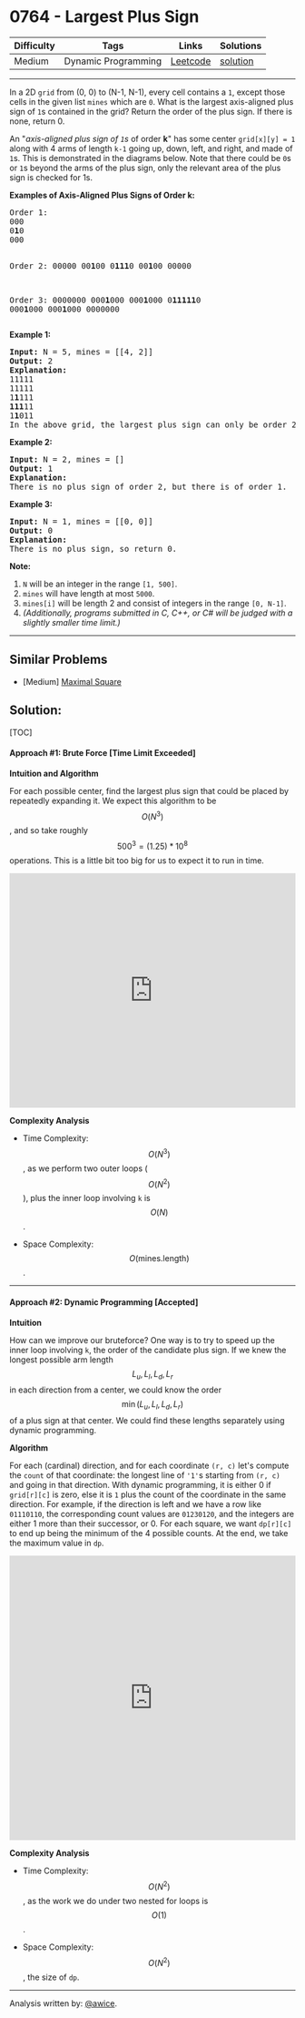 # 0764 - Largest Plus Sign

Difficulty  | Tags | Links | Solutions
----------- | ---- | ----- | -----
Medium | Dynamic Programming | [Leetcode](https://leetcode.com/problems/largest-plus-sign) | [solution](https://leetcode.com/problems/largest-plus-sign/solution/)


-----------

<p>
In a 2D <code>grid</code> from (0, 0) to (N-1, N-1), every cell contains a <code>1</code>, except those cells in the given list <code>mines</code> which are <code>0</code>.  What is the largest axis-aligned plus sign of <code>1</code>s contained in the grid?  Return the order of the plus sign.  If there is none, return 0.
</p><p>
An "<i>axis-aligned plus sign of <code>1</code>s</i> of order <b>k</b>" has some center <code>grid[x][y] = 1</code> along with 4 arms of length <code>k-1</code> going up, down, left, and right, and made of <code>1</code>s.  This is demonstrated in the diagrams below.  Note that there could be <code>0</code>s or <code>1</code>s beyond the arms of the plus sign, only the relevant area of the plus sign is checked for 1s.
</p><p>

<p><b>Examples of Axis-Aligned Plus Signs of Order k:</b><br /><pre>
Order 1:
000
0<b>1</b>0
000

Order 2:
00000
00<b>1</b>00
0<b>111</b>0
00<b>1</b>00
00000

Order 3:
0000000
000<b>1</b>000
000<b>1</b>000
0<b>11111</b>0
000<b>1</b>000
000<b>1</b>000
0000000
</pre></p>

<p><b>Example 1:</b><br /><pre>
<b>Input:</b> N = 5, mines = [[4, 2]]
<b>Output:</b> 2
<b>Explanation:</b>
11111
11111
1<b>1</b>111
<b>111</b>11
1<b>1</b>011
In the above grid, the largest plus sign can only be order 2.  One of them is marked in bold.
</pre></p>

<p><b>Example 2:</b><br /><pre>
<b>Input:</b> N = 2, mines = []
<b>Output:</b> 1
<b>Explanation:</b>
There is no plus sign of order 2, but there is of order 1.
</pre></p>

<p><b>Example 3:</b><br /><pre>
<b>Input:</b> N = 1, mines = [[0, 0]]
<b>Output:</b> 0
<b>Explanation:</b>
There is no plus sign, so return 0.
</pre></p>

<p><b>Note:</b><br><ol>
<li><code>N</code> will be an integer in the range <code>[1, 500]</code>.</li>
<li><code>mines</code> will have length at most <code>5000</code>.</li>
<li><code>mines[i]</code> will be length 2 and consist of integers in the range <code>[0, N-1]</code>.</li>
<li><i>(Additionally, programs submitted in C, C++, or C# will be judged with a slightly smaller time limit.)</i></li>
</ol></p>

-----------


## Similar Problems

- [Medium] [Maximal Square](maximal-square)




## Solution:

[TOC]

#### Approach #1: Brute Force [Time Limit Exceeded]

**Intuition and Algorithm**

For each possible center, find the largest plus sign that could be placed by repeatedly expanding it.
We expect this algorithm to be $$O(N^3)$$, and so take roughly $$500^3 = (1.25) * 10^8$$ operations.  This is a little bit too big for us to expect it to run in time.

<iframe src="https://leetcode.com/playground/pVcrm4PA/shared" frameBorder="0" width="100%" height="412" name="pVcrm4PA"></iframe>

**Complexity Analysis**

* Time Complexity: $$O(N^3)$$, as we perform two outer loops ($$O(N^2)$$), plus the inner loop involving `k` is $$O(N)$$.

* Space Complexity: $$O(\text{mines.length})$$.

---

#### Approach #2: Dynamic Programming [Accepted]

**Intuition**

How can we improve our bruteforce?  One way is to try to speed up the inner loop involving `k`, the order of the candidate plus sign.
If we knew the longest possible arm length $$L_u, L_l, L_d, L_r$$ in each direction from a center, we could know the order $$\min(L_u, L_l, L_d, L_r)$$ of a plus sign at that center.  We could find these lengths separately using dynamic programming.

**Algorithm**

For each (cardinal) direction, and for each coordinate `(r, c)` let's compute the `count` of that coordinate: the longest line of `'1'`s starting from `(r, c)` and going in that direction.
With dynamic programming, it is either 0 if `grid[r][c]` is zero, else it is `1` plus the count of the coordinate in the same direction.
For example, if the direction is left and we have a row like `01110110`, the corresponding count values are `01230120`, and the integers are either 1 more than their successor, or 0.
For each square, we want `dp[r][c]` to end up being the minimum of the 4 possible counts.  At the end, we take the maximum value in `dp`.

<iframe src="https://leetcode.com/playground/JxbvtwM9/shared" frameBorder="0" width="100%" height="500" name="JxbvtwM9"></iframe>

**Complexity Analysis**

* Time Complexity: $$O(N^2)$$, as the work we do under two nested for loops is $$O(1)$$.

* Space Complexity: $$O(N^2)$$, the size of `dp`.

---
Analysis written by: [@awice](https://leetcode.com/awice).
